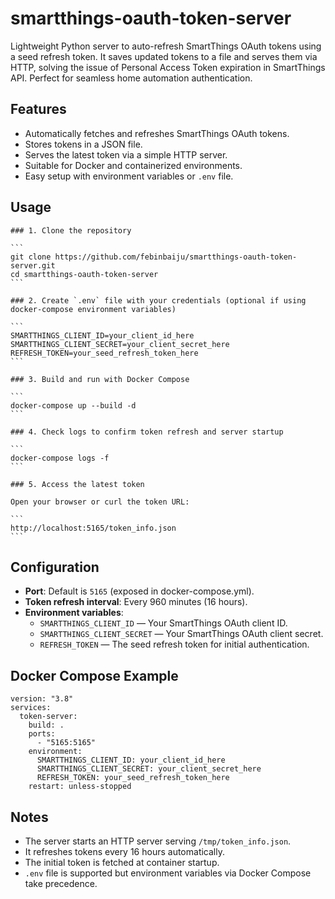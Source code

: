 # smartthings-oauth-token-server

Lightweight Python server to auto-refresh SmartThings OAuth tokens using a seed refresh token. It saves updated tokens to a file and serves them via HTTP, solving the issue of Personal Access Token expiration in SmartThings API. Perfect for seamless home automation authentication.

## Features

- Automatically fetches and refreshes SmartThings OAuth tokens.
- Stores tokens in a JSON file.
- Serves the latest token via a simple HTTP server.
- Suitable for Docker and containerized environments.
- Easy setup with environment variables or `.env` file.

## Usage

    ### 1. Clone the repository

    ```
    git clone https://github.com/febinbaiju/smartthings-oauth-token-server.git
    cd smartthings-oauth-token-server
    ```

    ### 2. Create `.env` file with your credentials (optional if using docker-compose environment variables)

    ```
    SMARTTHINGS_CLIENT_ID=your_client_id_here
    SMARTTHINGS_CLIENT_SECRET=your_client_secret_here
    REFRESH_TOKEN=your_seed_refresh_token_here
    ```

    ### 3. Build and run with Docker Compose

    ```
    docker-compose up --build -d
    ```

    ### 4. Check logs to confirm token refresh and server startup

    ```
    docker-compose logs -f
    ```

    ### 5. Access the latest token

    Open your browser or curl the token URL:

    ```
    http://localhost:5165/token_info.json
    ```

## Configuration

- **Port**: Default is `5165` (exposed in docker-compose.yml).
- **Token refresh interval**: Every 960 minutes (16 hours).
- **Environment variables**:
  - `SMARTTHINGS_CLIENT_ID` — Your SmartThings OAuth client ID.
  - `SMARTTHINGS_CLIENT_SECRET` — Your SmartThings OAuth client secret.
  - `REFRESH_TOKEN` — The seed refresh token for initial authentication.

## Docker Compose Example

    version: "3.8"
    services:
      token-server:
        build: .
        ports:
          - "5165:5165"
        environment:
          SMARTTHINGS_CLIENT_ID: your_client_id_here
          SMARTTHINGS_CLIENT_SECRET: your_client_secret_here
          REFRESH_TOKEN: your_seed_refresh_token_here
        restart: unless-stopped

## Notes

- The server starts an HTTP server serving `/tmp/token_info.json`.
- It refreshes tokens every 16 hours automatically.
- The initial token is fetched at container startup.
- `.env` file is supported but environment variables via Docker Compose take precedence.
